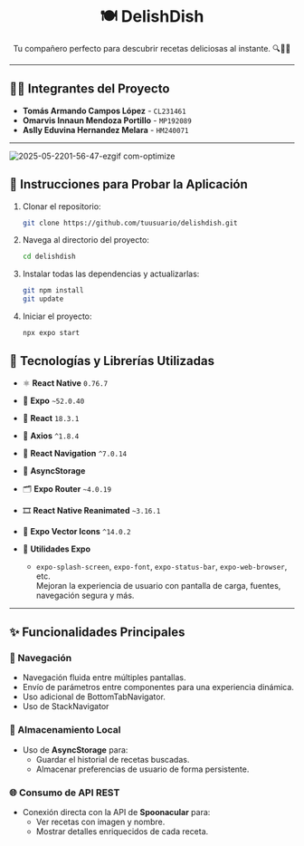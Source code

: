 <h1 align="center">🍽️ DelishDish</h1>

<p align="center">Tu compañero perfecto para descubrir recetas deliciosas al instante. 🔍👨‍🍳</p>

---

## 👨‍💻 Integrantes del Proyecto

- **Tomás Armando Campos López** - `CL231461`
- **Omarvis Innaun Mendoza Portillo** - `MP192089`
- **Aslly Eduvina Hernandez Melara** - `HM240071`

---

![2025-05-2201-56-47-ezgif com-optimize](https://github.com/user-attachments/assets/642220a4-cdb9-4339-88aa-736b69d34f56)

## 🚀 Instrucciones para Probar la Aplicación

1. Clonar el repositorio:
   ```bash
   git clone https://github.com/tuusuario/delishdish.git
2. Navega al directorio del proyecto:
    ```bash
   cd delishdish

3. Instalar todas las dependencias y actualizarlas:
    ```bash
   git npm install
   git update
4. Iniciar el proyecto:
   ```bash
   npx expo start

## 🧰 Tecnologías y Librerías Utilizadas

- ⚛️ **React Native** `0.76.7`  

- 🚀 **Expo** `~52.0.40`  


- 🧠 **React** `18.3.1`  
  

- 🔗 **Axios** `^1.8.4`  

- 🧭 **React Navigation** `^7.0.14`  
 
- 💾 **AsyncStorage**  

- 🗂️ **Expo Router** `~4.0.19`  

- 🎞️ **React Native Reanimated** `~3.16.1`  

- 🎨 **Expo Vector Icons** `^14.0.2`  

- 🧰 **Utilidades Expo**  
  - `expo-splash-screen`, `expo-font`, `expo-status-bar`, `expo-web-browser`, etc.  
  Mejoran la experiencia de usuario con pantalla de carga, fuentes, navegación segura y más.

---

## ✨ Funcionalidades Principales

### 🧭 Navegación
- Navegación fluida entre múltiples pantallas.
- Envío de parámetros entre componentes para una experiencia dinámica.
- Uso adicional de BottomTabNavigator.
- Uso de StackNavigator

### 💾 Almacenamiento Local
- Uso de **AsyncStorage** para:
  - Guardar el historial de recetas buscadas.
  - Almacenar preferencias de usuario de forma persistente.

### 🌐 Consumo de API REST
- Conexión directa con la API de **Spoonacular** para:
  - Ver recetas con imagen y nombre.
  - Mostrar detalles enriquecidos de cada receta.




